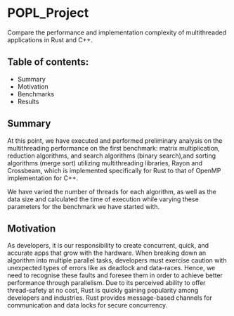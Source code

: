 # POPL_Project
Compare the performance and implementation complexity of multithreaded applications in Rust and C++.

## Table of contents:
* Summary 
* Motivation
* Benchmarks
* Results

## Summary
At this point, we have executed and performed preliminary analysis on the multithreading performance on the first benchmark: matrix multiplication, reduction algorithms, and search algorithms (binary search),and sorting algorithms (merge sort) utilizing multithreading libraries, Rayon and Crossbeam, which is implemented specifically for Rust to that of OpenMP implementation for C++.​

We have varied the number of threads for each algorithm, as well as the data size and calculated the time of execution while varying these parameters for the benchmark we have started with.

## Motivation
As developers, it is our responsibility to create concurrent, quick, and accurate apps that grow with the hardware. When breaking down an algorithm into multiple parallel tasks, developers must exercise caution with unexpected types of errors like as deadlock and data-races. Hence, we need to recognise these faults and foresee them in order to achieve better performance through parallelism. Due to its perceived ability to offer thread-safety at no cost, Rust is quickly gaining popularity among developers and industries. Rust provides message-based channels for communication and data locks for secure concurrency.
